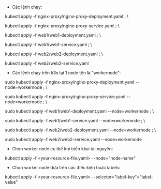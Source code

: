 - Các lệnh chạy:

kubectl apply -f nginx-proxy/nginx-proxy-deployment.yaml ; \

kubectl apply -f nginx-proxy/nginx-proxy-service.yaml ; \

kubectl apply -f web1/web1-deployment.yaml ; \

kubectl apply -f web1/web1-service.yaml ; \

kubectl apply -f web2/web2-deployment.yaml ; \

kubectl apply -f web2/web2-service.yaml

- Các lệnh chạy trên k3s tại 1 node tên là "workernode":

sudo kubectl apply -f nginx-proxy/nginx-proxy-deployment.yaml --node=workernode ; \

sudo kubectl apply -f nginx-proxy/nginx-proxy-service.yaml --node=workernode ; \

sudo kubectl apply -f web1/web1-deployment.yaml --node=workernode ; \

sudo kubectl apply -f web1/web1-service.yaml --node=workernode ; \

sudo kubectl apply -f web2/web2-deployment.yaml --node=workernode ; \

sudo kubectl apply -f web2/web2-service.yaml --node=workernode

- Chọn worker node cụ thể khi triển khai tài nguyên:

kubectl apply -f <your-resource-file.yaml> --node="node-name"

- Chọn worker node dựa trên các điều kiện hoặc labels:

kubectl apply -f <your-resource-file.yaml> --selector="label-key"="label-value"
